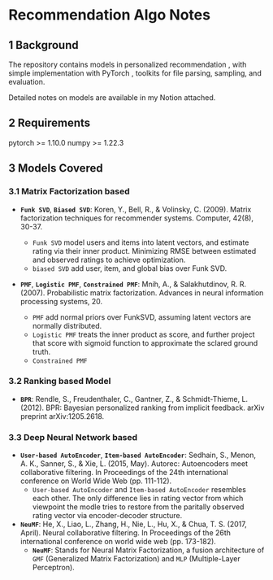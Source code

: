 # Recommendation Algo Notes


## 1 Background
The repository contains models in personalized recommendation
    , with simple implementation with PyTorch
    , toolkits for file parsing, sampling, and evaluation.

Detailed notes on models are available in my Notion attached.


## 2 Requirements
pytorch >= 1.10.0
numpy >= 1.22.3


## 3 Models Covered
### 3.1 Matrix Factorization based 
- **`Funk SVD`**, **`Biased SVD`**: Koren, Y., Bell, R., & Volinsky, C. (2009). Matrix factorization techniques for recommender systems. Computer, 42(8), 30-37.
  - `Funk SVD` model users and items into latent vectors, and estimate rating via their inner product. Minimizing RMSE between estimated and observed ratings to achieve optimization.
  - `biased SVD` add user, item, and global bias over Funk SVD.
 
- **`PMF`**, **`Logistic PMF`**, **`Constrained PMF`**: Mnih, A., & Salakhutdinov, R. R. (2007). Probabilistic matrix factorization. Advances in neural information processing systems, 20.
  - `PMF` add normal priors over FunkSVD, assuming latent vectors are normally distributed.
  - `Logistic PMF` treats the inner product as score, and further project that score with sigmoid function to approximate the sclared ground truth.
  - `Constrained PMF`

### 3.2 Ranking based Model
- **`BPR`**: Rendle, S., Freudenthaler, C., Gantner, Z., & Schmidt-Thieme, L. (2012). BPR: Bayesian personalized ranking from implicit feedback. arXiv preprint arXiv:1205.2618.

### 3.3 Deep Neural Network based
- **`User-based AutoEncoder`**, **`Item-based AutoEncoder`**: Sedhain, S., Menon, A. K., Sanner, S., & Xie, L. (2015, May). Autorec: Autoencoders meet collaborative filtering. In Proceedings of the 24th international conference on World Wide Web (pp. 111-112).
  - `User-based AutoEncoder` and `Item-based AutoEncoder` resembles each other. The only difference lies in rating vector from which viewpoint the modle tries to restore from the paritally observed rating vector via encoder-decoder structure.
-  **`NeuMF`**: He, X., Liao, L., Zhang, H., Nie, L., Hu, X., & Chua, T. S. (2017, April). Neural collaborative filtering. In Proceedings of the 26th international conference on world wide web (pp. 173-182).
   - **`NeuMF`**: Stands for Neural Matrix Factorization, a fusion architecture of `GMF` (Generalized Matrix Factorization) and `MLP` (Multiple-Layer Perceptron).
